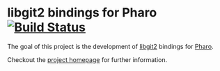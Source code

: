 # libgit2 bindings for Pharo [![Build Status](https://travis-ci.org/jvdsandt/LibGit.svg?branch=pharo50)](https://travis-ci.org/jvdsandt/LibGit)

The goal of this project is the development of [libgit2](https://libgit2.github.com) bindings for [Pharo](https://pharo.org).

Checkout the [project homepage](https://theseion.github.io/libgit2-pharo-bindings) for further information.
